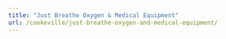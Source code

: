 ```yaml
---
title: "Just Breathe Oxygen & Medical Equipment"
url: /cookeville/just-breathe-oxygen-and-medical-equipment/
---
```

